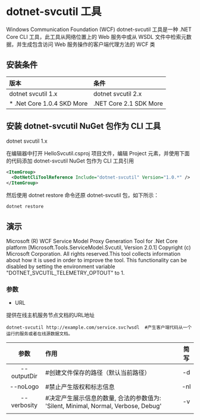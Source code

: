 # dotnet-svcutil 工具

Windows Communication Foundation (WCF) dotnet-svcutil 工具是一种 .NET Core CLI 工具，此工具从网络位置上的 Web 服务中或从 WSDL 文件中检索元数据，并生成包含访问 Web 服务操作的客户端代理方法的 WCF 类

## 安装条件

| 版本 |  条件  |
| :--- | :----|
| dotnet svcutil 1.x | dotnet svcutil 2.x |
| * .Net Core 1.0.4 SKD More | .NET Core 2.1 SDK More |

## 安装 dotnet-svcutil NuGet 包作为 CLI 工具

dotnet svcutil 1.x

在编辑器中打开 HelloSvcutil.csproj 项目文件，编辑 Project 元素，并使用下面的代码添加 dotnet-svcutil NuGet 包作为 CLI 工具引用

``` XML
<ItemGroup>
  <DotNetCliToolReference Include="dotnet-svcutil" Version="1.0.*" />
</ItemGroup>
```

然后使用 dotnet restore 命令还原 dotnet-svcutil 包，如下所示：

``` Shell
dotnet restore
```

## 演示

Microsoft (R) WCF Service Model Proxy Generation Tool for .Net Core platform
[Microsoft.Tools.ServiceModel.Svcutil, Version 2.0.1]
Copyright (c) Microsoft Corporation.  All rights reserved.This tool collects information about how it is used in order to improve the tool. This functionality can be disabled by setting the environment variable "DOTNET_SVCUTIL_TELEMETRY_OPTOUT" to 1.

### 参数

* URL  

提供在线主机服务节点文档的URL地址

``` shell
dotnet-svcutil http://example.com/service.svc?wsdl  #产生客户端代码从一个运行的服务或者在线源数据文档。
```

| 参数 | 作用 | 简写 |
| :------: | :------| :-------: |
| --outputDir      |  #创建文件保存的路径（默认当前路径） | -d |
| --noLogo         |  #禁止产生版权和标志信息  | -nl |
| --verbosity      |  #决定产生展示信息的数量, 合法的参数值为: 'Silent, Minimal, Normal, Verbose, Debug' | -v  |
| | | |
